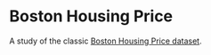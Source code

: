 # Boston Housing Price
A study of the classic <a href = "https://www.cs.toronto.edu/~delve/data/boston/bostonDetail.html">Boston Housing Price dataset</a>. 
